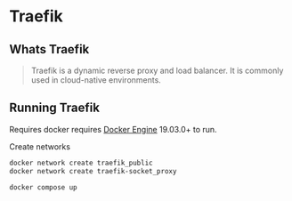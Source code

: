 # Traefik
## Whats Traefik 
> Traefik is a dynamic reverse proxy and load balancer.
> It is commonly used in cloud-native environments.

## Running Traefik

Requires docker requires [Docker Engine](https://docker.com/) 19.03.0+ to run.

Create networks

```sh
docker network create traefik_public
docker network create traefik-socket_proxy
```

```sh
docker compose up 
```

